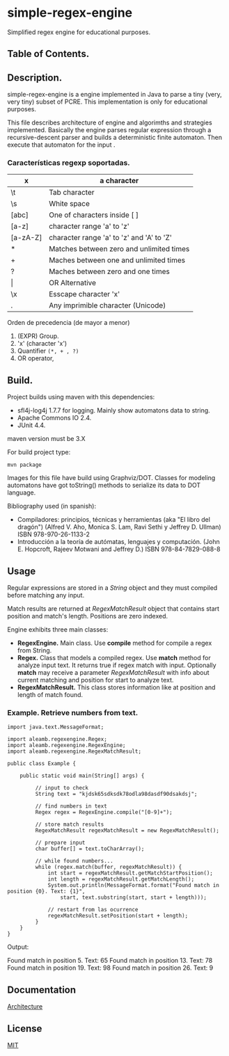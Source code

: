 # simple-regex-engine


Simplified regex engine for educational purposes.

## Table of Contents.


## Description.

simple-regex-engine is a engine implemented in Java to parse a tiny (very, very tiny) subset of PCRE. This implementation is only for educational purposes.

This file describes architecture of engine and algorimths and strategies implemented. Basically the engine parses regular expression through a recursive-descent parser and builds a deterministic finite automaton. Then execute that automaton for the input .

### Características regexp soportadas.


| x        | a character                               |
|----------|-------------------------------------------|
| \t       | Tab character                             |
| \s       | White space                               |
| [abc]    | One of characters inside [ ]              |
| [a-z]    | character range 'a' to 'z'                |
| [a-zA-Z] | character range 'a' to 'z' and 'A' to 'Z' |
| *        | Matches between zero and unlimited times  |
| +        | Maches between one and unlimited times    |
| ?        | Maches between zero and one times         |
| \|        | OR Alternative                            |
| \x       | Esscape character 'x'                     |
| .        | Any imprimible character (Unicode)        |

Orden de precedencia (de mayor a menor)

1. (EXPR) Group.
2. 'x' (character 'x')
3. Quantifier `(*, + , ?)`
4. OR operator,


## Build.

Project builds using maven with this dependencies:


* sfl4j-log4j 1.7.7 for logging. Mainly show automatons data to string.
* Apache Commons IO 2.4.
* JUnit 4.4.


maven version must be 3.X

For build project type:

`mvn package`

Images for this file have build using Graphviz/DOT. Classes for modeling automatons have got toString() methods to serialize its data to DOT language.

Bibliography used (in spanish):

* Compiladores: principios, técnicas y herramientas	(aka "El libro del dragón") (Alfred V. Aho, Monica S. Lam, Ravi Sethi y Jeffrey D. Ullman) ISBN 978-970-26-1133-2
* Introducción a la teoría de autómatas, lenguajes y computación. (John E. Hopcroft, Rajeev Motwani and Jeffrey D.) ISBN 978-84-7829-088-8

## Usage

Regular expressions are stored in a *String* object and they must compiled before matching any input.

Match results are returned at *RegexMatchResult* object that contains start position and match's length. Positions are zero indexed.

Engine exhibits three main classes:

* **RegexEngine.** Main class. Use **compile** method for compile a regex from String.
* **Regex.** Class that models a compiled regex. Use **match** method for analyze input text. It returns true if regex match with input. Optionally **match** may receive a parameter *RegexMatchResult* with info about current matching and position for start to analyze text.
* **RegexMatchResult.** This class stores information like at position and length of match found.

### Example. Retrieve numbers from text.


```
import java.text.MessageFormat;

import aleamb.regexengine.Regex;
import aleamb.regexengine.RegexEngine;
import aleamb.regexengine.RegexMatchResult;

public class Example {

    public static void main(String[] args) {

         // input to check
         String text = "kjdsk65sdksdk78odla98dasdf90dsakdsj";

         // find numbers in text
         Regex regex = RegexEngine.compile("[0-9]+");

         // store match results
         RegexMatchResult regexMatchResult = new RegexMatchResult();

         // prepare input
         char buffer[] = text.toCharArray();

         // while found numbers...
         while (regex.match(buffer, regexMatchResult)) {
             int start = regexMatchResult.getMatchStartPosition();
             int length = regexMatchResult.getMatchLength();
             System.out.println(MessageFormat.format("Found match in position {0}. Text: {1}",
                 start, text.substring(start, start + length)));

             // restart from las ocurrence
             regexMatchResult.setPosition(start + length);
         }
    }
}
```

Output:

Found match in position 5. Text: 65
Found match in position 13. Text: 78
Found match in position 19. Text: 98
Found match in position 26. Text: 9

## Documentation

[Architecture](https://github.com/aleamb/simple-regex-engine/blob/master/doc/A)

## License

[MIT](https://github.com/aleamb/simple-regex-engine/blob/master/LICENSE.md)
